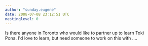 ```yaml
---
author: "sunday.eugene"
date: 2008-07-08 23:12:51 UTC
nestinglevel: 0
---
```

Is there anyone in Toronto who would like to partner up to learn Toki  
Pona. I'd love to learn, but need someone to work on this with ....